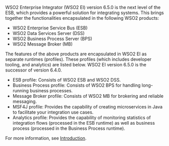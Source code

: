 WSO2 Enterprise Integrator (WSO2 EI) version 6.5.0 is the next level of the ESB, which provides a powerful solution for integrating systems. This brings together the functionalities encapsulated in the following WSO2 products:

- WSO2 Enterprise Service Bus (ESB)
- WSO2 Data Services Server (DSS)
- WSO2 Business Process Server (BPS)
- WSO2 Message Broker (MB)

The features of the above products are encapsulated in WSO2 EI as separate runtimes (profiles). These profiles (which includes developer tooling, and analytics) are listed below. WSO2 EI version 6.5.0 is the successor of version 6.4.0. 

- ESB profile: Consists of WSO2 ESB and WSO2 DSS. 
- Business Process profile: Consists of WSO2 BPS for handling long-running business processes. 
- Message Broker profile: Consists of WSO2 MB for brokering and reliable messaging. 
- MSF4J profile: Provides the capability of creating microservices in Java to facilitate your integration use cases.
- Analytics profile: Provides the capability of monitoring statistics of integration flows (processed in the ESB runtime) as well as business process (processed in the Business Process runtime). 

For more information, see [Introduction](/en/Overview/introduction.md).
